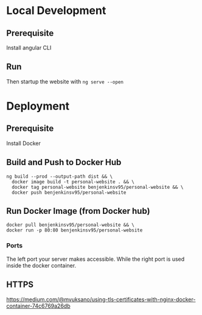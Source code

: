 # Local Development
## Prerequisite
Install angular CLI

## Run
Then startup the website with `ng serve --open`

# Deployment
## Prerequisite
Install Docker

## Build and Push to Docker Hub
```
ng build --prod --output-path dist && \
  docker image build -t personal-website . && \
  docker tag personal-website benjenkinsv95/personal-website && \
  docker push benjenkinsv95/personal-website
```


## Run Docker Image (from Docker hub)
```
docker pull benjenkinsv95/personal-website && \
docker run -p 80:80 benjenkinsv95/personal-website
```

### Ports
The left port your server makes accessible. While the right port is used inside the docker container.

## HTTPS
https://medium.com/@mvuksano/using-tls-certificates-with-nginx-docker-container-74c6769a26db
